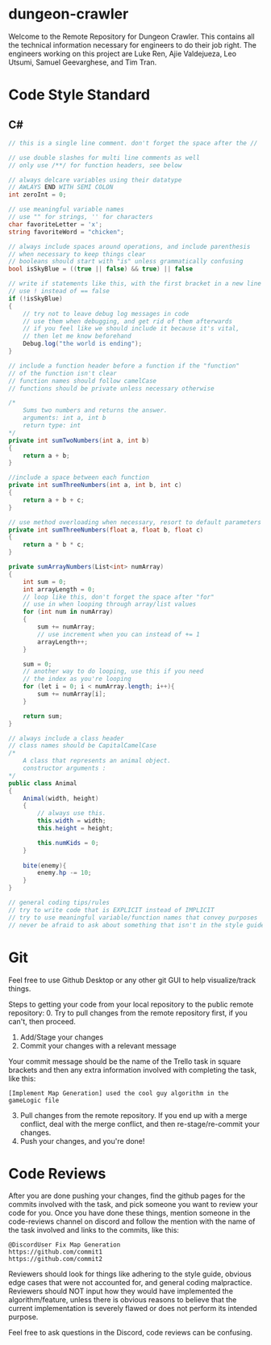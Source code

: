 # dungeon-crawler

Welcome to the Remote Repository for Dungeon Crawler. This contains all the technical information necessary for engineers to do their job right. The engineers working on this project are Luke Ren, Ajie Valdejueza, Leo Utsumi, Samuel Geevarghese, and Tim Tran.

# Code Style Standard
## C#

```csharp
// this is a single line comment. don't forget the space after the //

// use double slashes for multi line comments as well
// only use /**/ for function headers, see below

// always delcare variables using their datatype
// AWLAYS END WITH SEMI COLON
int zeroInt = 0;

// use meaningful variable names
// use "" for strings, '' for characters
char favoriteLetter = 'x';
string favoriteWord = "chicken";

// always include spaces around operations, and include parenthesis
// when necessary to keep things clear
// booleans should start with "is" unless grammatically confusing
bool isSkyBlue = ((true || false) && true) || false

// write if statements like this, with the first bracket in a new line
// use ! instead of == false
if (!isSkyBlue)
{
    // try not to leave debug log messages in code
    // use them when debugging, and get rid of them afterwards
    // if you feel like we should include it because it's vital,
    // then let me know beforehand
    Debug.log("the world is ending");
}

// include a function header before a function if the "function"
// of the function isn't clear
// function names should follow camelCase
// functions should be private unless necessary otherwise

/*
    Sums two numbers and returns the answer.
    arguments: int a, int b
    return type: int
*/
private int sumTwoNumbers(int a, int b)
{
    return a + b;
}

//include a space between each function
private int sumThreeNumbers(int a, int b, int c)
{
    return a + b + c;
}

// use method overloading when necessary, resort to default parameters only after considering method overloading
private int sumThreeNumbers(float a, float b, float c)
{
    return a * b * c;
}

private sumArrayNumbers(List<int> numArray)
{
    int sum = 0;
    int arrayLength = 0;
    // loop like this, don't forget the space after "for"
    // use in when looping through array/list values
    for (int num in numArray)
    {
        sum += numArray;
        // use increment when you can instead of += 1
        arrayLength++;
    }

    sum = 0;
    // another way to do looping, use this if you need
    // the index as you're looping
    for (let i = 0; i < numArray.length; i++){
        sum += numArray[i];
    }

    return sum;
}

// always include a class header
// class names should be CapitalCamelCase
/*
    A class that represents an animal object.
    constructor arguments :
*/
public class Animal
{
    Animal(width, height)
    {
        // always use this.
        this.width = width;
        this.height = height;

        this.numKids = 0;
    }
    
    bite(enemy){
        enemy.hp -= 10;
    }
}

// general coding tips/rules
// try to write code that is EXPLICIT instead of IMPLICIT
// try to use meaningful variable/function names that convey purposes
// never be afraid to ask about something that isn't in the style guide

```

# Git
Feel free to use Github Desktop or any other git GUI to help visualize/track things.

Steps to getting your code from your local repository to the public remote repository:
0. Try to pull changes from the remote repository first, if you can't, then proceed.
1. Add/Stage your changes
2. Commit your changes with a relevant message

Your commit message should be the name of the Trello task in square brackets and then any extra information involved with completing the task, like this:
```
[Implement Map Generation] used the cool guy algorithm in the gameLogic file
```
3. Pull changes from the remote repository. If you end up with a merge conflict, deal with the merge conflict, and then re-stage/re-commit your changes.
4. Push your changes, and you're done!


# Code Reviews
After you are done pushing your changes, find the github pages for the commits involved with the task, and pick someone you want to review your code for you. Once you have done these things, mention someone in the code-reviews channel on discord and follow the mention with the name of the task involved and links to the commits, like this:

```
@DiscordUser Fix Map Generation
https://github.com/commit1
https://github.com/commit2
```

Reviewers should look for things like adhering to the style guide, obvious edge cases that were not accounted for, and general coding malpractice. Reviewers should NOT input how they would have implemented the algorithm/feature, unless there is obvious reasons to believe that the current implementation is severely flawed or does not perform its intended purpose.

Feel free to ask questions in the Discord, code reviews can be confusing.